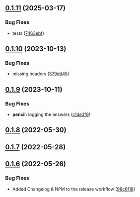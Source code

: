 ## [0.1.11](https://github.com/nemerosa/ontrack-github-action-client/compare/v0.1.10...v0.1.11) (2025-03-17)


### Bug Fixes

* tests ([7463ebf](https://github.com/nemerosa/ontrack-github-action-client/commit/7463ebff0bba72de10ebe119f93c81256c59a063))

## [0.1.10](https://github.com/nemerosa/ontrack-github-action-client/compare/v0.1.9...v0.1.10) (2023-10-13)


### Bug Fixes

* missing headers ([379dd45](https://github.com/nemerosa/ontrack-github-action-client/commit/379dd45ef09772b5677f109e2a4b29e35a11bc59))

## [0.1.9](https://github.com/nemerosa/ontrack-github-action-client/compare/v0.1.8...v0.1.9) (2023-10-11)


### Bug Fixes

* **pencil:** logging the answers ([c1de3f9](https://github.com/nemerosa/ontrack-github-action-client/commit/c1de3f9ffa8badcbf457dc34cc285bdab9f6d20c))

## [0.1.8](https://github.com/nemerosa/ontrack-github-action-client/compare/v0.1.7...v0.1.8) (2022-05-30)

## [0.1.7](https://github.com/nemerosa/ontrack-github-action-client/compare/v0.1.6...v0.1.7) (2022-05-28)

## [0.1.6](https://github.com/nemerosa/ontrack-github-action-client/compare/v0.1.5...v0.1.6) (2022-05-26)


### Bug Fixes

* Added Changelog & NPM to the release workflow ([98c6f18](https://github.com/nemerosa/ontrack-github-action-client/commit/98c6f1869e64b71a4bb496ffca4e7eecfcc45dce))
